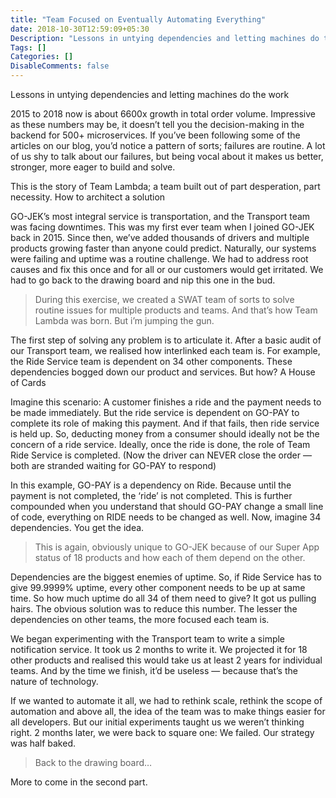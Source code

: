 ```yaml
---
title: "Team Focused on Eventually Automating Everything"
date: 2018-10-30T12:59:09+05:30
Description: "Lessons in untying dependencies and letting machines do the work"
Tags: []
Categories: []
DisableComments: false
---
```


Lessons in untying dependencies and letting machines do the work

2015 to 2018 now is about 6600x growth in total order volume. Impressive as these numbers may be, it doesn’t tell you the decision-making in the backend for 500+ microservices. If you’ve been following some of the articles on our blog, you’d notice a pattern of sorts; failures are routine. A lot of us shy to talk about our failures, but being vocal about it makes us better, stronger, more eager to build and solve.

This is the story of Team Lambda; a team built out of part desperation, part necessity.
How to architect a solution

GO-JEK’s most integral service is transportation, and the Transport team was facing downtimes. This was my first ever team when I joined GO-JEK back in 2015. Since then, we’ve added thousands of drivers and multiple products growing faster than anyone could predict. Naturally, our systems were failing and uptime was a routine challenge. We had to address root causes and fix this once and for all or our customers would get irritated. We had to go back to the drawing board and nip this one in the bud.

>During this exercise, we created a SWAT team of sorts to solve routine issues for multiple products and teams. And that’s how Team Lambda was born. But i’m jumping the gun.

The first step of solving any problem is to articulate it. After a basic audit of our Transport team, we realised how interlinked each team is. For example, the Ride Service team is dependent on 34 other components. These dependencies bogged down our product and services. But how?
A House of Cards

Imagine this scenario: A customer finishes a ride and the payment needs to be made immediately. But the ride service is dependent on GO-PAY to complete its role of making this payment. And if that fails, then ride service is held up. So, deducting money from a consumer should ideally not be the concern of a ride service. Ideally, once the ride is done, the role of Team Ride Service is completed. (Now the driver can NEVER close the order — both are stranded waiting for GO-PAY to respond)

In this example, GO-PAY is a dependency on Ride. Because until the payment is not completed, the ‘ride’ is not completed. This is further compounded when you understand that should GO-PAY change a small line of code, everything on RIDE needs to be changed as well. Now, imagine 34 dependencies. You get the idea.

>This is again, obviously unique to GO-JEK because of our Super App status of 18 products and how each of them depend on the other.

Dependencies are the biggest enemies of uptime. So, if Ride Service has to give 99.9999% uptime, every other component needs to be up at same time. So how much uptime do all 34 of them need to give? It got us pulling hairs. The obvious solution was to reduce this number. The lesser the dependencies on other teams, the more focused each team is.

We began experimenting with the Transport team to write a simple notification service. It took us 2 months to write it. We projected it for 18 other products and realised this would take us at least 2 years for individual teams. And by the time we finish, it’d be useless — because that’s the nature of technology.

If we wanted to automate it all, we had to rethink scale, rethink the scope of automation and above all, the idea of the team was to make things easier for all developers. But our initial experiments taught us we weren’t thinking right. 2 months later, we were back to square one: We failed. Our strategy was half baked.

>Back to the drawing board…

More to come in the second part.
